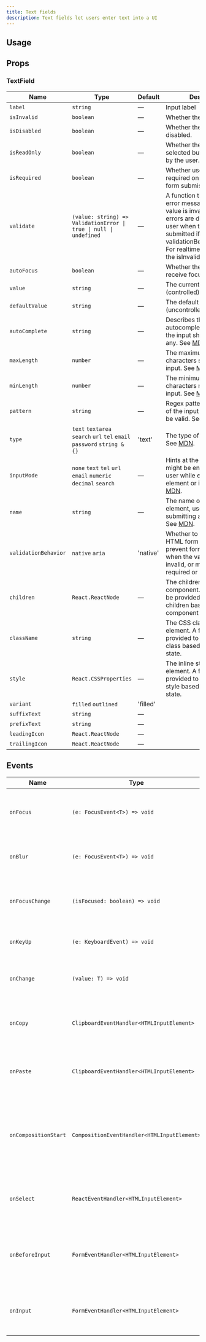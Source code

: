 ```yaml
---
title: Text fields
description: Text fields let users enter text into a UI
---
```


## Usage

<usage></usage>

## Props

### TextField

| Name                 | Type                                                                    | Default  | Description                                                                                                                                                                                                                           |
| -------------------- | ----------------------------------------------------------------------- | -------- | ------------------------------------------------------------------------------------------------------------------------------------------------------------------------------------------------------------------------------------- |
| `label`              | `string`                                                                | —        | Input label                                                                                                                                                                                                                           |
| `isInvalid`          | `boolean`                                                               | —        | Whether the value is invalid.                                                                                                                                                                                                         |
| `isDisabled`         | `boolean`                                                               | —        | Whether the input is disabled.                                                                                                                                                                                                        |
| `isReadOnly`         | `boolean`                                                               | —        | Whether the input can be selected but not changed by the user.                                                                                                                                                                        |
| `isRequired`         | `boolean`                                                               | —        | Whether user input is required on the input before form submission.                                                                                                                                                                   |
| `validate`           | `(value: string) => ValidationError \| true \| null \| undefined`       | —        | A function that returns an error message if a given value is invalid. Validation errors are displayed to the user when the form is submitted if validationBehavior="native". For realtime validation, use the isInvalid prop instead. |
| `autoFocus`          | `boolean`                                                               | —        | Whether the element should receive focus on render.                                                                                                                                                                                   |
| `value`              | `string`                                                                | —        | The current value (controlled).                                                                                                                                                                                                       |
| `defaultValue`       | `string`                                                                | —        | The default value (uncontrolled).                                                                                                                                                                                                     |
| `autoComplete`       | `string`                                                                | —        | Describes the type of autocomplete functionality the input should provide if any. See [MDN](https://developer.mozilla.org/en-US/docs/Web/HTML/Element/input#htmlattrdefautocomplete).                                                 |
| `maxLength`          | `number`                                                                | —        | The maximum number of characters supported by the input. See [MDN](https://developer.mozilla.org/en-US/docs/Web/HTML/Element/input#htmlattrdefmaxlength).                                                                             |
| `minLength`          | `number`                                                                | —        | The minimum number of characters required by the input. See [MDN](https://developer.mozilla.org/en-US/docs/Web/HTML/Element/input#htmlattrdefminlength).                                                                              |
| `pattern`            | `string`                                                                | —        | Regex pattern that the value of the input must match to be valid. See [MDN](https://developer.mozilla.org/en-US/docs/Web/HTML/Element/input#htmlattrdefpattern).                                                                      |
| `type`               | `text` `textarea` `search` `url` `tel` `email` `password` `string & {}` | 'text'   | The type of input to render. See [MDN](https://developer.mozilla.org/en-US/docs/Web/HTML/Element/input#htmlattrdeftype).                                                                                                              |
| `inputMode`          | `none` `text` `tel` `url` `email` `numeric` `decimal` `search`          | —        | Hints at the type of data that might be entered by the user while editing the element or its contents. See [MDN](https://html.spec.whatwg.org/multipage/interaction.html#input-modalities:-the-inputmode-attribute).                  |
| `name`               | `string`                                                                | —        | The name of the input element, used when submitting an HTML form. See [MDN](https://developer.mozilla.org/en-US/docs/Web/HTML/Element/input#htmlattrdefname).                                                                         |
| `validationBehavior` | `native` `aria`                                                         | 'native' | Whether to use native HTML form validation to prevent form submission when the value is missing or invalid, or mark the field as required or invalid via ARIA.                                                                        |
| `children`           | `React.ReactNode`                                                       | —        | The children of the component. A function may be provided to alter the children based on component state.                                                                                                                             |
| `className`          | `string`                                                                | —        | The CSS className for the element. A function may be provided to compute the class based on component state.                                                                                                                          |
| `style`              | `React.CSSProperties`                                                   | —        | The inline style for the element. A function may be provided to compute the style based on component state.                                                                                                                           |
| `variant`            | `filled` `outlined`                                                     | 'filled' |                                                                                                                                                                                                                                       |
| `suffixText`         | `string`                                                                | —        |                                                                                                                                                                                                                                       |
| `prefixText`         | `string`                                                                | —        |                                                                                                                                                                                                                                       |
| `leadingIcon`        | `React.ReactNode`                                                       | —        |                                                                                                                                                                                                                                       |
| `trailingIcon`       | `React.ReactNode`                                                       | —        |                                                                                                                                                                                                                                       |

## Events

| Name                 | Type                                        | Description                                                                                                                                                                              |
| -------------------- | ------------------------------------------- | ---------------------------------------------------------------------------------------------------------------------------------------------------------------------------------------- |
| `onFocus`            | `(e: FocusEvent<T>) => void`                | Handler that is called when the element receives focus.                                                                                                                                  |
| `onBlur`             | `(e: FocusEvent<T>) => void`                | Handler that is called when the element loses focus.                                                                                                                                     |
| `onFocusChange`      | `(isFocused: boolean) => void`              | Handler that is called when the element's focus status changes.                                                                                                                          |
| `onKeyUp`            | `(e: KeyboardEvent) => void`                | Handler that is called when a key is released.                                                                                                                                           |
| `onChange`           | `(value: T) => void`                        | Handler that is called when the value changes.                                                                                                                                           |
| `onCopy`             | `ClipboardEventHandler<HTMLInputElement>`   | Handler that is called when the user copies text. See [MDN](https://developer.mozilla.org/en-US/docs/Web/API/HTMLElement/copy_event).                                                    |
| `onPaste`            | `ClipboardEventHandler<HTMLInputElement>`   | Handler that is called when the user pastes text. See [MDN](https://developer.mozilla.org/en-US/docs/Web/API/HTMLElement/paste_event).                                                   |
| `onCompositionStart` | `CompositionEventHandler<HTMLInputElement>` | Handler that is called when a text composition system starts a new text composition session. See [MDN](https://developer.mozilla.org/en-US/docs/Web/API/Element/compositionstart_event). |
| `onSelect`           | `ReactEventHandler<HTMLInputElement>`       | Handler that is called when text in the input is selected. See [MDN](https://developer.mozilla.org/en-US/docs/Web/API/HTMLInputElement/select_event).                                    |
| `onBeforeInput`      | `FormEventHandler<HTMLInputElement>`        | Handler that is called when the input value is about to be modified. See [MDN](https://developer.mozilla.org/en-US/docs/Web/API/Element/beforeinput_event).                              |
| `onInput`            | `FormEventHandler<HTMLInputElement>`        | Handler that is called when the input value is modified. See [MDN](https://developer.mozilla.org/en-US/docs/Web/API/Element/input_event).                                                |

